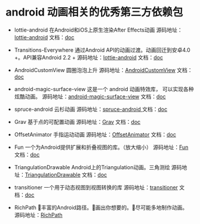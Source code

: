 # android 动画相关的优秀第三方依赖包

* lottie-android 在Android和iOS上原生渲染After Effects动画
源码地址：[lottie-android](https://github.com/airbnb/lottie-android) 文档：[doc](https://github.com/airbnb/lottie-android/blob/master/README.md)

* Transitions-Everywhere 通过Android API的动画过渡。动画回迁到安卓4.0 +。API兼容Android 2.2 +
源码地址：[lottie-android](https://github.com/andkulikov/Transitions-Everywhere) 文档：[doc](https://github.com/andkulikov/Transitions-Everywhere/blob/master/README.md)

* AndroidCustomView   圆圈泡泡上升
源码地址：[AndroidCustomView](https://github.com/lygttpod/AndroidCustomView) 文档：[doc](https://github.com/lygttpod/AndroidCustomView/blob/master/README.md)

* android-magic-surface-view  这是一个 android 动画特效库， 可以实现各种炫酷动画。
源码地址：[android-magic-surface-view](https://github.com/gplibs/android-magic-surface-view) 文档：[doc](https://github.com/gplibs/android-magic-surface-view/blob/master/README.md)

* spruce-android  云杉动画
源码地址：[spruce-android ](https://github.com/willowtreeapps/spruce-android) 文档：[doc](https://github.com/willowtreeapps/spruce-android/blob/master/README.md)

* Grav  基于点的可配置动画
源码地址：[Grav](https://github.com/glomadrian/Grav) 文档：[doc](https://github.com/glomadrian/Grav/blob/master/README.md)

* OffsetAnimator  手指运动动画
源码地址：[OffsetAnimator](https://github.com/russelarms/OffsetAnimator) 文档：[doc](https://github.com/russelarms/OffsetAnimator/blob/master/README.md)
 
* Fun 一个为Android提供扩展和折叠视图的库。（放大缩小）
源码地址：[Fun](https://github.com/PHELAT/Fun) 文档：[doc](https://github.com/PHELAT/Fun/blob/master/README.md)
 
* TriangulationDrawable Android上的Triangulation动画。三角测绘
源码地址：[TriangulationDrawable](https://github.com/nekocode/TriangulationDrawable) 文档：[doc](https://github.com/nekocode/TriangulationDrawable/blob/master/README.md)

* transitioner 一个用于动态视图到视图转换的库
源码地址：[transitioner](https://github.com/dev-labs-bg/transitioner) 文档：[doc](https://github.com/dev-labs-bg/transitioner/blob/master/README.md)

* RichPath 💪丰富的Android路径。🤡画出你想要的。🎉尽可能多地制作动画。
源码地址：[RichPath](https://github.com/tarek360/RichPath)



